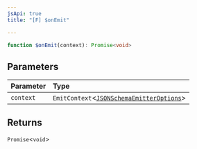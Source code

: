 ```yaml
---
jsApi: true
title: "[F] $onEmit"

---
```

```ts
function $onEmit(context): Promise<void>
```

## Parameters

| Parameter | Type |
| :------ | :------ |
| `context` | `EmitContext`<[`JSONSchemaEmitterOptions`](../interfaces/JSONSchemaEmitterOptions.md)\> |

## Returns

`Promise`<`void`\>
